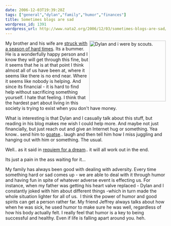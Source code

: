 ```yaml
---
date: 2006-12-03T19:39:28Z
tags: ["general","dylan","family","humor","finances"]
title: Sometimes blogs are sad
wordpress_id: 1391
wordpress_url: http://www.nata2.org/2006/12/03/sometimes-blogs-are-sad/
---
```


<p><a title="Photo Sharing" href="http://www.flickr.com/photos/natatwo/19378531/"><img height="191" alt="Dylan and i were by scouts." src="http://static.flickr.com/16/19378531_d0ed09d1a6_m.jpg" width="240" align="right"></a>My brother and his wife are <a href="http://www.dylanreed.org/2006/12/01/duldrums/">struck with a season of hard times</a>. Its a bummer. He is a wonderfully happy person and I know they will get through this fine, but it seems that he is at that point&nbsp;I think almost all of us have been at, where it seems like there is no end near. Where it seems like nobody is helping. And since its financial - it is hard to find help without sacrificing something yourself. I hate that feeling. I think that the hardest part about living in this society is trying to exist when you don't&nbsp;have money. </p> <p>What is interesting is that Dylan and I casually talk about this stuff, but reading in his blog makes me wish I could help more. And maybe not just financially, but just reach out and give an Internet hug or something. Yea know.. send him to <a href="http://en.wikipedia.org/wiki/Goatse">goatse</a>.. laugh and then tell him how I miss juggling and hanging out with him or something. The usual. </p> <p>Well.. as it said in <a href="http://imdb.com/title/tt0180093/">requiem for a dream</a>.. it will all work out in the end. </p> <p>Its just a pain in the ass waiting for it... </p> <p>My family has always been good with dealing with adversity. Every time something hard or sad comes up - we are able to deal with it through humor and having fun in spite of whatever adverse event is effecting us. For instance, when my father was getting his heart valve replaced - Dylan and I constantly joked with him about different things -which in turn made the whole situation lighter for all of us.&nbsp; I think the power of humor and good spirits can get a person rather far. My friend Jeffrey always talks about how when he was sick, he used humor to make sure he was well, regardless of how his body actually felt. I really feel that humor is a key to being successful and healthy. Even if life is falling apart around you. heh. </p>
